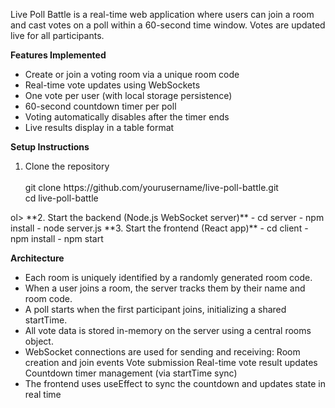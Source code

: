 Live Poll Battle is a real-time web application where users can join a room and cast votes on a poll within a 60-second time window. 
Votes are updated live for all participants.

**Features Implemented**
- Create or join a voting room via a unique room code
- Real-time vote updates using WebSockets
- One vote per user (with local storage persistence)
- 60-second countdown timer per poll
- Voting automatically disables after the timer ends
- Live results display in a table format

**Setup Instructions**
<ol><li>Clone the repository</li><br>
  git clone https://github.com/yourusername/live-poll-battle.git<br>
  cd live-poll-battle<br></ol>ol>
**2. Start the backend (Node.js WebSocket server)**
  - cd server
  - npm install
  - node server.js
**3. Start the frontend (React app)**
  - cd client
  - npm install
  - npm start
    
**Architecture**
<ul><li>Each room is uniquely identified by a randomly generated room code.</li>
<li>When a user joins a room, the server tracks them by their name and room code.</li>
<li>A poll starts when the first participant joins, initializing a shared startTime.</li>
<li>All vote data is stored in-memory on the server using a central rooms object.</li>
<li>WebSocket connections are used for sending and receiving:
    Room creation and join events
    Vote submission
    Real-time vote result updates
    Countdown timer management (via startTime sync)</li>
<li>The frontend uses useEffect to sync the countdown and updates state in real time</li><ul>
